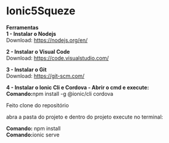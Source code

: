 # Ionic5Squeze

<b>Ferramentas</b><br>
<b>1 - Instalar o Nodejs</b><br>
Download: https://nodejs.org/en/ <br>

<b>2 - Instalar o Visual Code</b><br>
Download: https://code.visualstudio.com/

<b>3 - Instalar o Git</b><br>
Download: https://git-scm.com/

<b>4 - Instalar o Ionic Cli e Cordova - Abrir o cmd e execute:</b><br>
<b>Comando:</b>npm install -g @ionic/cli cordova 

Feito clone do repositório

abra a pasta do projeto e dentro do projeto execute no terminal:

<b>Comando:</b> npm install<br> 
<b>Comando:</b>ionic serve